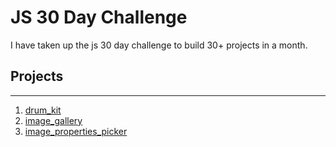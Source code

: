 # JS 30 Day Challenge
I have taken up the js 30 day challenge to build 30+ projects in a month.

## Projects
--------------
1. [drum_kit](https://js-drum-kit-project.netlify.app/)
2. [image_gallery](https://js-image-gallery-projext.netlify.app/)
3. [image_properties_picker](https://js-image-properties-picker.netlify.app/)
